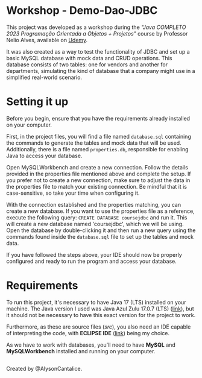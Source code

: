 # Workshop - Demo-Dao-JDBC

This project was developed as a workshop during the *"Java COMPLETO 2023 Programação Orientada a Objetos + Projetos"* course by Professor Nelio Alves, available on [Udemy](https://www.udemy.com/course/java-curso-completo/).

It was also created as a way to test the functionality of JDBC and set up a basic MySQL database with mock data and CRUD operations. This database consists of two tables: one for vendors and another for departments, simulating the kind of database that a company might use in a simplified real-world scenario.

# Setting it up

Before you begin, ensure that you have the requirements already installed on your computer.

First, in the project files, you will find a file named `database.sql` containing the commands to generate the tables and mock data that will be used. Additionally, there is a file named `properties.db`, responsible for enabling Java to access your database.

Open MySQLWorkbench and create a new connection. Follow the details provided in the properties file mentioned above and complete the setup. If you prefer not to create a new connection, make sure to adjust the data in the properties file to match your existing connection. Be mindful that it is case-sensitive, so take your time when configuring it.

With the connection established and the properties matching, you can create a new database. If you want to use the properties file as a reference, execute the following query: `CREATE DATABASE coursejdbc` and run it. This will create a new database named 'coursejdbc', which we will be using. Open the database by double-clicking it and then run a new query using the commands found inside the `database.sql` file to set up the tables and mock data.

If you have followed the steps above, your IDE should now be properly configured and ready to run the program and access your database.

# Requirements

To run this project, it's necessary to have Java 17 (LTS) installed on your machine. The Java version I used was Java Azul Zulu 17.0.7 (LTS) ([link](https://www.azul.com/downloads/?version=java-17-lts&package=jdk#zulu)), but it should not be necessary to have this exact version for the project to work.

Furthermore, as these are source files (*src*), you also need an IDE capable of interpreting the code, with **ECLIPSE IDE** ([link](https://www.eclipse.org/downloads/)) being my choice.

As we have to work with databases, you'll need to have **MySQL** and **MySQLWorkbench** installed and running on your computer.

##

Created by @AlysonCantalice.
